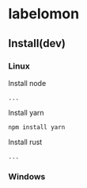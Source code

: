 # labelomon

## Install(dev)

### Linux
Install node
```
...
```
Install yarn
```
npm install yarn
```
Install rust
```
...
```
### Windows
